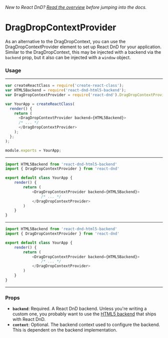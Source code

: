 _New to React DnD? [Read the overview](docs-overview.html) before jumping into the docs._

# DragDropContextProvider

As an alternative to the DragDropContext, you can use the DragDropContextProvider element
to set up React DnD for your application. Similar to the DragDropContext, this may be
injected with a backend via the `backend` prop, but it also can be injected with a `window` object.

### Usage

---

```js
var createReactClass = require('create-react-class');
var HTML5Backend = require('react-dnd-html5-backend');
var DragDropContextProvider = require('react-dnd').DragDropContextProvider;

var YourApp = createReactClass(
  render() {
    return (
      <DragDropContextProvider backend={HTML5Backend}>
      /* ... */
      </DragDropContextProvider>
    );
  };
);

module.exports = YourApp;
```

---

```js
import HTML5Backend from 'react-dnd-html5-backend'
import { DragDropContextProvider } from 'react-dnd'

export default class YourApp {
	render() {
		return (
			<DragDropContextProvider backend={HTML5Backend}>
				/* ... */
			</DragDropContextProvider>
		)
	}
}
```

---

```js
import HTML5Backend from 'react-dnd-html5-backend'
import { DragDropContextProvider } from 'react-dnd'

export default class YourApp {
	render() {
		return (
			<DragDropContextProvider backend={HTML5Backend}>
				/* ... */
			</DragDropContextProvider>
		)
	}
}
```

---

### Props

* **`backend`**: Required. A React DnD backend. Unless you're writing a custom one, you probably want to use the [HTML5 backend](docs-html5-backend.html) that ships with React DnD.
* **`context`**: Optional. The backend context used to configure the backend. This is dependent on the backend implementation.
